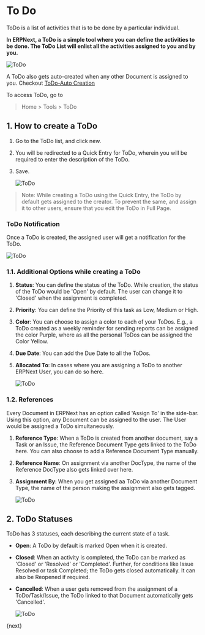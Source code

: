 <!-- add-breadcrumbs -->
# To Do

ToDo is a list of activities that is to be done by a particular individual.

**In ERPNext, a ToDo is a simple tool where you can define the activities to be done. The ToDo List will enlist all the activities assigned to you and by you.**

![ToDo](/docs/assets/img/using-erpnext/using-to-do-1.png)

A ToDo also gets auto-created when any other Document is assigned to you. Checkout [ToDo-Auto Creation](/docs/user/manual/en/using-erpnext/articles/todo-auto-creation)

To access ToDo, go to

> Home > Tools > ToDo

## 1. How to create a ToDo

1. Go to the ToDo list, and click new.
2. You will be redirected to a Quick Entry for ToDo, wherein you will be required to enter the description of the ToDo.
3. Save.

    ![ToDo](/docs/assets/img/using-erpnext/using-to-do-2.gif)

> Note: While creating a ToDo using the Quick Entry, the ToDo by default gets assigned to the creator. To prevent the same, and assign it to other users, ensure that you edit the ToDo in Full Page.

### ToDo Notification

Once a ToDo is created, the assigned user will get a notification for the ToDo.

![ToDo](/docs/assets/img/using-erpnext/using-todo-notification.png)

### 1.1. Additional Options while creating a ToDo

1. **Status**: You can define the status of the ToDo. While creation, the status of the ToDo would be 'Open' by default. The user can change it to 'Closed' when the assignment is completed.
2. **Priority**: You can define the Priority of this task as Low, Medium or High.
3. **Color**: You can choose to assign a color to each of your ToDos. E.g., a ToDo created as a weekly reminder for sending reports can be assigned the color Purple, where as all the personal ToDos can be assigned the Color Yellow.
4. **Due Date**: You can add the Due Date to all the ToDos.
5. **Allocated To**: In cases where you are assigning a ToDo to another ERPNext User, you can do so here.

    ![ToDo](/docs/assets/img/using-erpnext/using-to-do-3.png)

### 1.2. References

Every Document in ERPNext has an option called 'Assign To' in the side-bar. Using this option, any Dcoument can be assigned to the user. The User would be assigned a ToDo simultaneously.

1. **Reference Type**: When a ToDo is created from another document, say a Task or an Issue, the Reference Document Type gets linked to the ToDo here. You can also choose to add a Reference Document Type manually.
2. **Reference Name**: On assignment via another DocType, the name of the Reference DocType also gets linked over here.
3. **Assignment By**: When you get assigned aa ToDo via another Document Type, the name of the person making the assignment also gets tagged.

    ![ToDo](/docs/assets/img/using-erpnext/using-to-do-4.png)

## 2. ToDo Statuses
ToDo has 3 statuses, each describing the current state of a task.

* **Open**: A ToDo by default is marked Open when it is created.
* **Closed**: When an activity is completed, the ToDo can be marked as 'Closed' or 'Resolved' or 'Completed'. Further, for conditions like Issue Resolved or task Completed; the ToDo gets closed automatically. It can also be Reopened if required.
* **Cancelled**: When a user gets removed from the assignment of a ToDo/Task/Issue, the ToDo linked to that Document automatically gets 'Cancelled'.

    ![ToDo](/docs/assets/img/using-erpnext/using-to-do-5.png)


{next}
